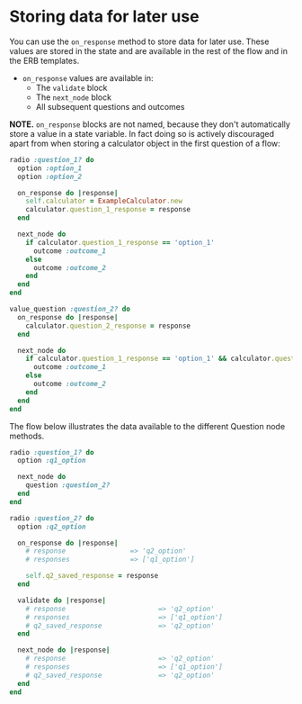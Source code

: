 # Storing data for later use

You can use the `on_response` method to store data for later use. These values are stored in the state and are available in the rest of the flow and in the ERB templates.

* `on_response` values are available in:
  * The `validate` block
  * The `next_node` block
  * All subsequent questions and outcomes

__NOTE.__ `on_response` blocks are not named, because they don't automatically store a value in a state variable. In fact doing so is actively discouraged apart from when storing a calculator object in the first question of a flow:

```ruby
radio :question_1? do
  option :option_1
  option :option_2

  on_response do |response|
    self.calculator = ExampleCalculator.new
    calculator.question_1_response = response
  end

  next_node do
    if calculator.question_1_response == 'option_1'
      outcome :outcome_1
    else
      outcome :outcome_2
    end
  end
end

value_question :question_2? do
  on_response do |response|
    calculator.question_2_response = response
  end

  next_node do
    if calculator.question_1_response == 'option_1' && calculator.question_2_response == 'London'
      outcome :outcome_1
    else
      outcome :outcome_2
    end
  end
end
```

The flow below illustrates the data available to the different Question node methods.

```ruby
radio :question_1? do
  option :q1_option

  next_node do
    question :question_2?
  end
end

radio :question_2? do
  option :q2_option

  on_response do |response|
    # response                => 'q2_option'
    # responses               => ['q1_option']

    self.q2_saved_response = response
  end

  validate do |response|
    # response                       => 'q2_option'
    # responses                      => ['q1_option']
    # q2_saved_response              => 'q2_option'
  end

  next_node do |response|
    # response                       => 'q2_option'
    # responses                      => ['q1_option']
    # q2_saved_response              => 'q2_option'
  end
end
```
